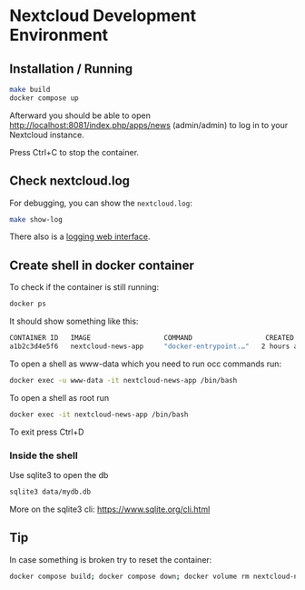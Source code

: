 # Nextcloud Development Environment

## Installation / Running

```bash
make build
docker compose up
```

Afterward you should be able to open <http://localhost:8081/index.php/apps/news> (admin/admin) to
log in to your Nextcloud instance.

Press Ctrl+C to stop the container.

## Check nextcloud.log

For debugging, you can show the `nextcloud.log`:

```bash
make show-log
```

There also is a [logging web interface](http://localhost:8081/index.php/settings/admin/logging).

## Create shell in docker container

To check if the container is still running:
```bash
docker ps
```
It should show something like this:
```bash
CONTAINER ID   IMAGE                  COMMAND                  CREATED         STATUS         PORTS                                       NAMES
a1b2c3d4e5f6   nextcloud-news-app     "docker-entrypoint.…"   2 hours ago     Up 2 hours     0.0.0.0:8081->80/tcp                        nextcloud-news-app
```

To open a shell as www-data which you need to run occ commands run:
``` bash
docker exec -u www-data -it nextcloud-news-app /bin/bash
```

To open a shell as root run
``` bash
docker exec -it nextcloud-news-app /bin/bash
```

To exit press Ctrl+D

###  Inside the shell

Use sqlite3 to open the db

```bash
sqlite3 data/mydb.db
```

More on the sqlite3 cli: https://www.sqlite.org/cli.html

## Tip

In case something is broken try to reset the container:

```bash
docker compose build; docker compose down; docker volume rm nextcloud-news_nextcloud
```
